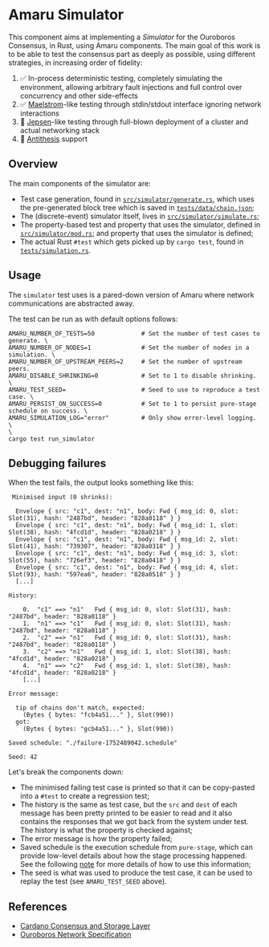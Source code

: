 # Amaru Simulator

This component aims at implementing a _Simulator_ for the Ouroboros Consensus,
in Rust, using Amaru components. The main goal of this work is to be able to
test the consensus part as deeply as possible, using different strategies, in
increasing order of fidelity:

1. ✅ In-process deterministic testing, completely simulating the environment,
   allowing arbitrary fault injections and full control over concurrency and
   other side-effects
2. ✅ [Maelstrom](https://github.com/jepsen-io/maelstrom/)-like testing through
   stdin/stdout interface ignoring network interactions
3. 🔴 [Jepsen](https://github.com/jepsen-io/jepsen)-like testing through
   full-blown deployment of a cluster and actual networking stack
4. 🔴 [Antithesis](https://antithesis.com) support

## Overview

The main components of the simulator are:

* Test case generation, found in
  [`src/simulator/generate.rs`](src/simulator/generate.rs), which uses the
  pre-generated block tree which is saved in
  [`tests/data/chain.json`](tests/data/chain.json);
* The (discrete-event) simulator itself, lives in
  [`src/simulator/simulate.rs`](src/simulator/simulate.rs);
* The property-based test and property that uses the simulator, defined in
  [`src/simulator/mod.rs`](src/simulator/mod.rs);
  and property that uses the simulator is defined;
* The actual Rust `#test` which gets picked up by `cargo test`, found in
  [`tests/simulation.rs`](tests/simulation.rs). 

## Usage

The `simulator` test uses is a pared-down version of Amaru where network
communications are abstracted away.

The test can be run as with default options follows:

```
AMARU_NUMBER_OF_TESTS=50             # Set the number of test cases to generate. \
AMARU_NUMBER_OF_NODES=1              # Set the number of nodes in a simulation. \
AMARU_NUMBER_OF_UPSTREAM_PEERS=2     # Set the number of upstream peers.
AMARU_DISABLE_SHRINKING=0            # Set to 1 to disable shrinking. \
AMARU_TEST_SEED=                     # Seed to use to reproduce a test case. \
AMARU_PERSIST_ON_SUCCESS=0           # Set to 1 to persist pure-stage schedule on success. \
AMARU_SIMULATION_LOG="error"         # Only show error-level logging. \
\
cargo test run_simulator
```

## Debugging failures

When the test fails, the output looks something like this:

```
 Minimised input (0 shrinks):

  Envelope { src: "c1", dest: "n1", body: Fwd { msg_id: 0, slot: Slot(31), hash: "2487bd", header: "828a0118" } }
  Envelope { src: "c1", dest: "n1", body: Fwd { msg_id: 1, slot: Slot(38), hash: "4fcd1d", header: "828a0218" } }
  Envelope { src: "c1", dest: "n1", body: Fwd { msg_id: 2, slot: Slot(41), hash: "739307", header: "828a0318" } }
  Envelope { src: "c1", dest: "n1", body: Fwd { msg_id: 3, slot: Slot(55), hash: "726ef3", header: "828a0418" } }
  Envelope { src: "c1", dest: "n1", body: Fwd { msg_id: 4, slot: Slot(93), hash: "597ea6", header: "828a0518" } }
  [...]

History:

    0.  "c1" ==> "n1"   Fwd { msg_id: 0, slot: Slot(31), hash: "2487bd", header: "828a0118" }
    1.  "n1" ==> "c1"   Fwd { msg_id: 0, slot: Slot(31), hash: "2487bd", header: "828a0118" }
    2.  "c2" ==> "n1"   Fwd { msg_id: 0, slot: Slot(31), hash: "2487bd", header: "828a0118" }
    3.  "c2" ==> "n1"   Fwd { msg_id: 1, slot: Slot(38), hash: "4fcd1d", header: "828a0218" }
    4.  "n1" ==> "c2"   Fwd { msg_id: 1, slot: Slot(38), hash: "4fcd1d", header: "828a0218" }
    [...]

Error message:

  tip of chains don't match, expected:
    (Bytes { bytes: "fcb4a51..." }, Slot(990))
  got:
    (Bytes { bytes: "gcb4a51..." }, Slot(990))

Saved schedule: "./failure-1752489042.schedule"

Seed: 42
```

Let's break the components down:

* The minimised failing test case is printed so that it can be copy-pasted into a
  `#test` to create a regression test;
* The history is the same as test case, but the `src` and `dest` of each
  message has been pretty printed to be easier to read and it also contains the
  responses that we got back from the system under test. The history is what the
  property is checked against;
* The error message is how the property failed;
* Saved schedule is the execution schedule from `pure-stage`, which can provide
  low-level details about how the stage processing happened. See the following
  [note](https://github.com/pragma-org/amaru/wiki/log-::-2025%E2%80%9006#debugging-simulation-tests-failure)
  for more details of how to use this information;
* The seed is what was used to produce the test case, it can be used to replay
  the test (see `AMARU_TEST_SEED` above).

## References

* [Cardano Consensus and Storage
  Layer](https://ouroboros-consensus.cardano.intersectmbo.org/assets/files/report-b72e7d765cfee85b26dc035c52c6de84.pdf)
* [Ouroboros Network
  Specification](https://ouroboros-network.cardano.intersectmbo.org/pdfs/network-spec/network-spec.pdf)
